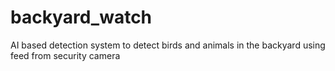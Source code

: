 # backyard_watch
AI based detection system to detect birds and animals in the backyard using feed from security camera
